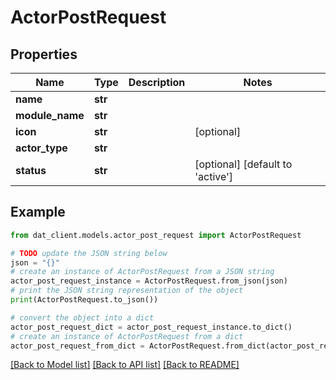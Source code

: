 # ActorPostRequest


## Properties

Name | Type | Description | Notes
------------ | ------------- | ------------- | -------------
**name** | **str** |  | 
**module_name** | **str** |  | 
**icon** | **str** |  | [optional] 
**actor_type** | **str** |  | 
**status** | **str** |  | [optional] [default to 'active']

## Example

```python
from dat_client.models.actor_post_request import ActorPostRequest

# TODO update the JSON string below
json = "{}"
# create an instance of ActorPostRequest from a JSON string
actor_post_request_instance = ActorPostRequest.from_json(json)
# print the JSON string representation of the object
print(ActorPostRequest.to_json())

# convert the object into a dict
actor_post_request_dict = actor_post_request_instance.to_dict()
# create an instance of ActorPostRequest from a dict
actor_post_request_from_dict = ActorPostRequest.from_dict(actor_post_request_dict)
```
[[Back to Model list]](../README.md#documentation-for-models) [[Back to API list]](../README.md#documentation-for-api-endpoints) [[Back to README]](../README.md)


